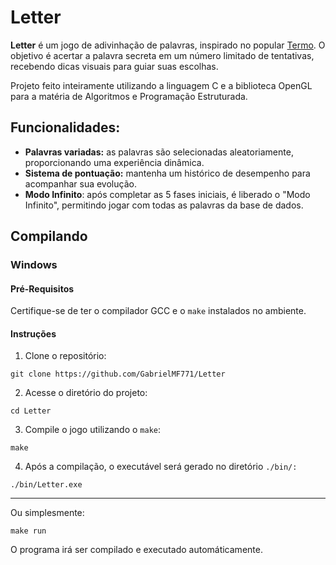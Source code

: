 # Letter
**Letter** é um jogo de adivinhação de palavras, inspirado no popular <a>[Termo](https://term.ooo)</a>. O objetivo é acertar a palavra secreta em um número limitado de tentativas, recebendo dicas visuais para guiar suas escolhas.

Projeto feito inteiramente utilizando a linguagem C e a biblioteca OpenGL para a matéria de Algoritmos e Programação Estruturada.

## Funcionalidades:
- **Palavras variadas:** as palavras são selecionadas aleatoriamente, proporcionando uma experiência dinâmica.
- **Sistema de pontuação:** mantenha um histórico de desempenho para acompanhar sua evolução.
- **Modo Infinito**: após completar as 5 fases iniciais, é liberado o "Modo Infinito", permitindo jogar com todas as palavras da base de dados.

## Compilando

### Windows

#### Pré-Requisitos
Certifique-se de ter o compilador GCC e o `make` instalados no ambiente.

#### Instruções

1. Clone o repositório:

```
git clone https://github.com/GabrielMF771/Letter
```

2. Acesse o diretório do projeto:

```
cd Letter
```

3. Compile o jogo utilizando o `make`:

```
make
```

4. Após a compilação, o executável será gerado no diretório `./bin/:`

```
./bin/Letter.exe
```

--- 

Ou simplesmente:

```
make run
```

O programa irá ser compilado e executado automáticamente.